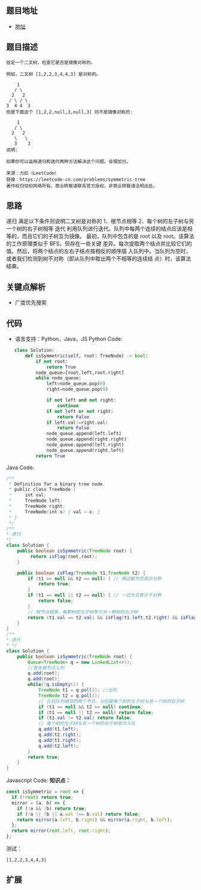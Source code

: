 ## 题目地址

- [地址](https://leetcode-cn.com/problems/symmetric-tree/)

## 题目描述

```
给定一个二叉树，检查它是否是镜像对称的。

例如，二叉树 [1,2,2,3,4,4,3] 是对称的。

    1
   / \
  2   2
 / \ / \
3  4 4  3
但是下面这个 [1,2,2,null,3,null,3] 则不是镜像对称的:

    1
   / \
  2   2
   \   \
   3    3
说明:

如果你可以运用递归和迭代两种方法解决这个问题，会很加分。

来源：力扣（LeetCode）
链接：https://leetcode-cn.com/problems/symmetric-tree
著作权归领扣网络所有。商业转载请联系官方授权，非商业转载请注明出处。
```

## 思路

递归
满足以下条件则说明二叉树是对称的
1、根节点相等
2、每个树的左子树与另一个树的右子树相等
迭代
利用队列进行迭代。队列中每两个连续的结点应该是相等的，而且它们的子树互为镜像。
最初，队列中包含的是 root 以及 root。该算法的工作原理类似于 BFS，但存在一些关键
差异。每次提取两个结点并比较它们的值。然后，将两个结点的左右子结点按相反的顺序插
入队列中。当队列为空时，或者我们检测到树不对称（即从队列中取出两个不相等的连续结
点）时，该算法结束。

## 关键点解析

- 广度优先搜索

## 代码

- 语言支持：Python，Java，JS
  Python Code:

```python
   class Solution:
       def isSymmetric(self, root: TreeNode) -> bool:
           if not root:
               return True
           node_queue=[root.left,root.right]
           while node_queue:
               left=node_queue.pop(0)
               right=node_queue.pop(0)

               if not left and not right:
                   continue
               if not left or not right:
                   return False
               if left.val!=right.val:
                   return False
               node_queue.append(left.left)
               node_queue.append(right.right)
               node_queue.append(left.right)
               node_queue.append(right.left)
           return True
```

Java Code:

```java
/**
 * Definition for a binary tree node.
 * public class TreeNode {
 *     int val;
 *     TreeNode left;
 *     TreeNode right;
 *     TreeNode(int x) { val = x; }
 * }
 */
/**
* 递归
*/
class Solution {
    public boolean isSymmetric(TreeNode root) {
         return isFlag(root,root);
    }

    public boolean isFlag(TreeNode t1,TreeNode t2) {
        if (t1 == null && t2 == null) { // 两边都为空表示对称
            return true;
        }
        if (t1 == null || t2 == null) { // 一边为空表示不对称
            return false;
        }
        // 根节点相等，每颗树的左子树等于另一颗树的右子树
        return (t1.val == t2.val) && isFlag(t1.left,t2.right) && isFlag(t1.right,t2.left);
    }
}
/**
* 迭代
* */
class Solution {
    public boolean isSymmetric(TreeNode root) {
        Queue<TreeNode> q = new LinkedList<>();
        //首先根节点入列
        q.add(root);
        q.add(root);
        while(!q.isEmpty()) {
            TreeNode t1 = q.poll(); //出列
            TreeNode t2 = q.poll();
            // 比较队列相邻的两个节点，分别是每个树的左子树与另一个树的右子树
            if (t1 == null && t2 == null) continue;
            if (t1 == null || t2 == null) return false;
            if (t1.val != t2.val) return false;
            // 每个树的左子树与另一个树的右子树依次入队
            q.add(t1.left);
            q.add(t2.right);
            q.add(t1.right);
            q.add(t2.left);
        }
        return true;
    }
}
```

Javascript Code:
**知识点：**

```js
const isSymmetric = root => {
  if (!root) return true;
  mirror = (a, b) => {
    if (!a && !b) return true;
    if (!a || !b || a.val !== b.val) return false;
    return mirror(a.left, b.right) && mirror(a.right, b.left);
  };
  return mirror(root.left, root.right);
};
```

测试：

```
[1,2,2,3,4,4,3]
```

## 扩展
